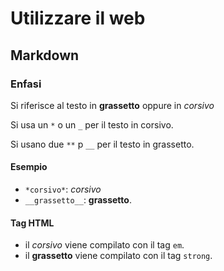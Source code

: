 # Utilizzare il web

## Markdown

### Enfasi

Si riferisce al testo in **grassetto** oppure in *corsivo*

Si usa un `*` o un `_` per il testo in corsivo.

Si usano due `**` p `__` per il testo in grassetto.

#### Esempio

* `*corsivo*`: *corsivo*
* `__grassetto__`: __grassetto__.

#### Tag HTML

* il *corsivo* viene compilato con il tag `em`.
* il **grassetto** viene compilato con il tag `strong`.
